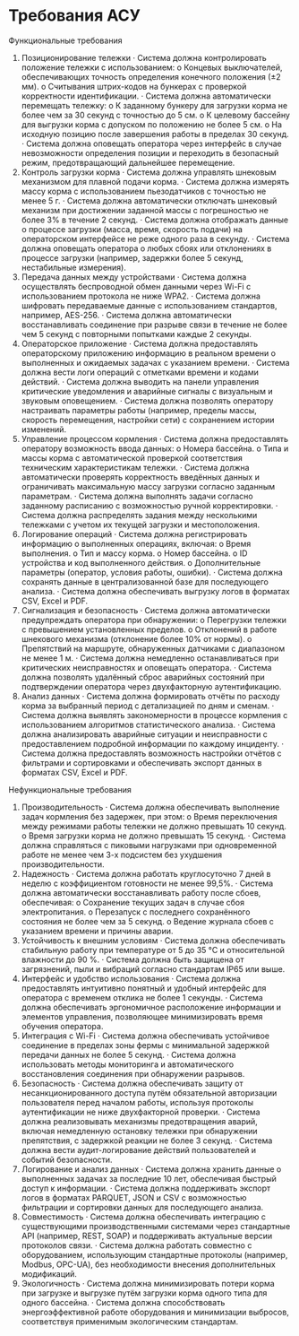 # Требования АСУ

Функциональные требования

1. Позиционирование тележки
·	Система должна контролировать положение тележки с использованием:
o	Концевых выключателей, обеспечивающих точность определения конечного положения (±2 мм).
o	Считывания штрих-кодов на бункерах с проверкой корректности идентификации.
·	Система должна автоматически перемещать тележку:
o	К заданному бункеру для загрузки корма не более чем за 30 секунд с точностью до 5 см.
o	К целевому бассейну для выгрузки корма с допуском по положению не более 5 см.
o	На исходную позицию после завершения работы в пределах 30 секунд.
·	Система должна оповещать оператора через интерфейс в случае невозможности определения позиции и переходить в безопасный режим, предотвращающий дальнейшее перемещение.
2. Контроль загрузки корма
·	Система должна управлять шнековым механизмом для плавной подачи корма.
·	Система должна измерять массу корма с использованием пьезодатчиков с точностью не менее 5 г.
·	Система должна автоматически отключать шнековый механизм при достижении заданной массы с погрешностью не более 3% в течение 2 секунд.
·	Система должна отображать данные о процессе загрузки (масса, время, скорость подачи) на операторском интерфейсе не реже одного раза в секунду.
·	Система должна оповещать оператора о любых сбоях или отклонениях в процессе загрузки (например, задержки более 5 секунд, нестабильные измерения).
3. Передача данных между устройствами
·	Система должна осуществлять беспроводной обмен данными через Wi-Fi с использованием протокола не ниже WPA2.
·	Система должна шифровать передаваемые данные с использованием стандартов, например, AES-256.
·	Система должна автоматически восстанавливать соединение при разрыве связи в течение не более чем 5 секунд с повторными попытками каждые 2 секунды.
4. Операторское приложение
·	Система должна предоставлять операторскому приложению информацию в реальном времени о выполненных и ожидаемых задачах с указанием времени.
·	Система должна вести логи операций с отметками времени и кодами действий.
·	Система должна выводить на панели управления критические уведомления и аварийные сигналы с визуальным и звуковым оповещением.
·	Система должна позволять оператору настраивать параметры работы (например, пределы массы, скорость перемещения, настройки сети) с сохранением истории изменений.
5. Управление процессом кормления
·	Система должна предоставлять оператору возможность ввода данных:
o	Номера бассейна.
o	Типа и массы корма с автоматической проверкой соответствия техническим характеристикам тележки.
·	Система должна автоматически проверять корректность введённых данных и ограничивать максимальную массу загрузки согласно заданным параметрам.
·	Система должна выполнять задачи согласно заданному расписанию с возможностью ручной корректировки.
·	Система должна распределять задания между несколькими тележками с учетом их текущей загрузки и местоположения.
6. Логирование операций
·	Система должна регистрировать информацию о выполненных операциях, включая:
o	Время выполнения.
o	Тип и массу корма.
o	Номер бассейна.
o	ID устройства и код выполненного действия.
o	Дополнительные параметры (оператор, условия работы, ошибки).
·	Система должна сохранять данные в централизованной базе для последующего анализа.
·	Система должна обеспечивать выгрузку логов в форматах CSV, Excel и PDF.
7. Сигнализация и безопасность
·	Система должна автоматически предупреждать оператора при обнаружении:
o	Перегрузки тележки с превышением установленных пределов.
o	Отклонений в работе шнекового механизма (отклонение более 10% от нормы).
o	Препятствий на маршруте, обнаруженных датчиками с диапазоном не менее 1 м.
·	Система должна немедленно останавливаться при критических неисправностях и оповещать оператора.
·	Система должна позволять удалённый сброс аварийных состояний при подтверждении оператора через двухфакторную аутентификацию.
8. Анализ данных
·	Система должна формировать отчёты по расходу корма за выбранный период с детализацией по дням и сменам.
·	Система должна выявлять закономерности в процессе кормления с использованием алгоритмов статистического анализа.
·	Система должна анализировать аварийные ситуации и неисправности с предоставлением подробной информации по каждому инциденту.
·	Система должна предоставлять возможность настройки отчётов с фильтрами и сортировками и обеспечивать экспорт данных в форматах CSV, Excel и PDF.


Нефункциональные требования

1. Производительность
·	Система должна обеспечивать выполнение задач кормления без задержек, при этом:
o	Время переключения между режимами работы тележки не должно превышать 10 секунд.
o	Время загрузки корма не должно превышать 15 секунд.
·	Система должна справляться с пиковыми нагрузками при одновременной работе не менее чем 3-х подсистем без ухудшения производительности.
2. Надежность
·	Система должна работать круглосуточно 7 дней в неделю с коэффициентом готовности не менее 99,5%.
·	Система должна автоматически восстанавливать работу после сбоев, обеспечивая:
o	Сохранение текущих задач в случае сбоя электропитания.
o	Перезапуск с последнего сохранённого состояния не более чем за 5 секунд.
o	Ведение журнала сбоев с указанием времени и причины аварии.
3. Устойчивость к внешним условиям
·	Система должна обеспечивать стабильную работу при температуре от 5 до 35 °C и относительной влажности до 90 %.
·	Система должна быть защищена от загрязнений, пыли и вибраций согласно стандартам IP65 или выше.
4. Интерфейс и удобство использования
·	Система должна предоставлять интуитивно понятный и удобный интерфейс для оператора с временем отклика не более 1 секунды.
·	Система должна обеспечивать эргономичное расположение информации и элементов управления, позволяющее минимизировать время обучения оператора.
5. Интеграция с Wi-Fi
·	Система должна обеспечивать устойчивое соединение в пределах зоны фермы с минимальной задержкой передачи данных не более 5 секунд.
·	Система должна использовать методы мониторинга и автоматического восстановления соединения при обнаружении разрывов.
6. Безопасность
·	Система должна обеспечивать защиту от несанкционированного доступа путём обязательной авторизации пользователя перед началом работы, используя протоколы аутентификации не ниже двухфакторной проверки.
·	Система должна реализовывать механизмы предотвращения аварий, включая немедленную остановку тележки при обнаружении препятствия, с задержкой реакции не более 3 секунд.
·	Система должна вести аудит-логирование действий пользователей и событий безопасности.
7. Логирование и анализ данных
·	Система должна хранить данные о выполненных задачах за последние 10 лет, обеспечивая быстрый доступ к информации.
·	Система должна поддерживать экспорт логов в форматах PARQUET, JSON и CSV с возможностью фильтрации и сортировки данных для последующего анализа.
8. Совместимость
·	Система должна обеспечивать интеграцию с существующими производственными системами через стандартные API (например, REST, SOAP) и поддерживать актуальные версии протоколов связи.
·	Система должна работать совместно с оборудованием, использующим стандартные протоколы (например, Modbus, OPC-UA), без необходимости внесения дополнительных модификаций.
9. Экологичность
·	Система должна минимизировать потери корма при загрузке и выгрузке путём загрузки корма одного типа для одного бассейна.
·	Система должна способствовать энергоэффективной работе оборудования и минимизации выбросов, соответствуя применимым экологическим стандартам.
